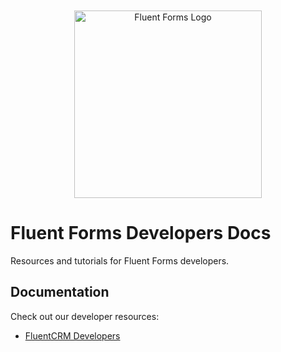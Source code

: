 <div align="center">
    <img style="margin-top: 50px;" width="300" src="https://fluentforms.com/wp-content/uploads/2021/04/fluent_forms_Logo.png" alt="Fluent Forms Logo">
</div>

# Fluent Forms Developers Docs

Resources and tutorials for Fluent Forms developers.

## Documentation

Check out our developer resources:

* [FluentCRM Developers](https://developers.fluentforms.com/)

